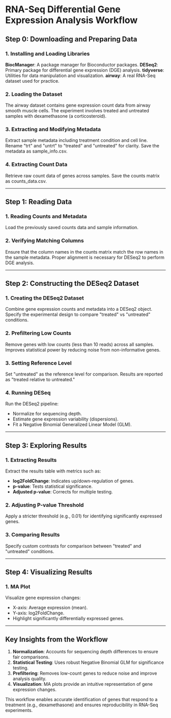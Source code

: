 # RNA-Seq Differential Gene Expression Analysis Workflow

## Step 0: Downloading and Preparing Data

### 1. Installing and Loading Libraries
**BiocManager**: A package manager for Bioconductor packages.
**DESeq2**: Primary package for differential gene expression (DGE) analysis.
**tidyverse**: Utilities for data manipulation and visualization.
**airway**: A real RNA-Seq dataset used for practice.

### 2. Loading the Dataset
The airway dataset contains gene expression count data from airway smooth muscle cells.
The experiment involves treated and untreated samples with dexamethasone (a corticosteroid).

### 3. Extracting and Modifying Metadata
Extract sample metadata including treatment condition and cell line.
Rename "trt" and "untrt" to "treated" and "untreated" for clarity.
Save the metadata as sample_info.csv.

### 4. Extracting Count Data
Retrieve raw count data of genes across samples.
Save the counts matrix as counts_data.csv.

---

## Step 1: Reading Data

### 1. Reading Counts and Metadata
Load the previously saved counts data and sample information.

### 2. Verifying Matching Columns
Ensure that the column names in the counts matrix match the row names in the sample metadata.
Proper alignment is necessary for DESeq2 to perform DGE analysis.

---

## Step 2: Constructing the DESeq2 Dataset

### 1. Creating the DESeq2 Dataset
Combine gene expression counts and metadata into a DESeq2 object.
Specify the experimental design to compare "treated" vs "untreated" conditions.

### 2. Prefiltering Low Counts
Remove genes with low counts (less than 10 reads) across all samples.
Improves statistical power by reducing noise from non-informative genes.

### 3. Setting Reference Level
Set "untreated" as the reference level for comparison.
Results are reported as "treated relative to untreated."

### 4. Running DESeq
Run the DESeq2 pipeline:
  - Normalize for sequencing depth.
  - Estimate gene expression variability (dispersions).
  - Fit a Negative Binomial Generalized Linear Model (GLM).

---

## Step 3: Exploring Results

### 1. Extracting Results
Extract the results table with metrics such as:
  - **log2FoldChange**: Indicates up/down-regulation of genes.
  - **p-value**: Tests statistical significance.
  - **Adjusted p-value**: Corrects for multiple testing.

### 2. Adjusting P-value Threshold
Apply a stricter threshold (e.g., 0.01) for identifying significantly expressed genes.

### 3. Comparing Results
Specify custom contrasts for comparison between "treated" and "untreated" conditions.

---

## Step 4: Visualizing Results

### 1. MA Plot
Visualize gene expression changes:
  - X-axis: Average expression (mean).
  - Y-axis: log2FoldChange.
  - Highlight significantly differentially expressed genes.

---

## Key Insights from the Workflow

1. **Normalization**: Accounts for sequencing depth differences to ensure fair comparisons.
2. **Statistical Testing**: Uses robust Negative Binomial GLM for significance testing.
3. **Prefiltering**: Removes low-count genes to reduce noise and improve analysis quality.
4. **Visualization**: MA plots provide an intuitive representation of gene expression changes.

This workflow enables accurate identification of genes that respond to a treatment (e.g., dexamethasone) and ensures reproducibility in RNA-Seq experiments.
